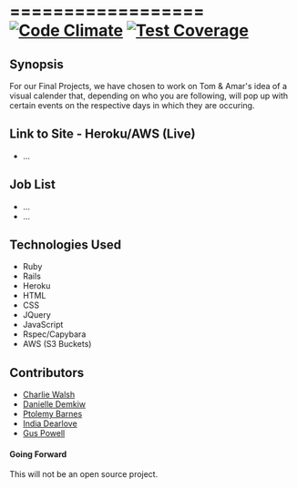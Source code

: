 [logo]: https://raw.githubusercontent.com/ciawalsh/iamME/master/app/assets/images/iamME.png
==================
[![Code Climate](https://codeclimate.com/github/ciawalsh/iamME/badges/gpa.svg)](https://codeclimate.com/github/ciawalsh/iamME) [![Test Coverage](https://codeclimate.com/github/ciawalsh/iamME/badges/coverage.svg)](https://codeclimate.com/github/ciawalsh/iamME)
==================
## Synopsis

For our Final Projects, we have chosen to work on Tom & Amar's idea of a visual calender that, depending on who you are following, will pop up with certain events on the respective days in which they are occuring.

## Link to Site - Heroku/AWS (Live)

- ...

## Job List

- ...
- ...

## Technologies Used

- Ruby
- Rails
- Heroku
- HTML
- CSS
- JQuery
- JavaScript
- Rspec/Capybara
- AWS (S3 Buckets)

## Contributors

- [Charlie Walsh](https://github.com/ciawalsh) 
- [Danielle Demkiw](https://github.com/ddemkiw)
- [Ptolemy Barnes](https://github.com/ptolemybarnes)
- [India Dearlove](https://github.com/indiadearlove)
- [Gus Powell](https://github.com/guspowell)
 
#### Going Forward

This will not be an open source project. 
